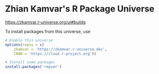 # Zhian Kamvar's R Package Universe

https://zkamvar.r-universe.org/ui#builds

To install packages from this universe, use

```r
# Enable this universe
options(repos = c(
    zkamvar = 'https://zkamvar.r-universe.dev',
    CRAN = 'https://cloud.r-project.org'))

# Install some packages
install.packages('repvar')
```
